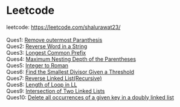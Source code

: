 # Leetcode
leetcode: https://leetcode.com/shalurawat23/ <br><br>
Ques1: <a href="https://leetcode.com/submissions/detail/1106864209">Remove outermost Paranthesis</a><br>
Ques2: <a href="https://leetcode.com/submissions/detail/1106902725/">Reverse Word in a String</a><br>
Ques3: <a href="https://leetcode.com/problems/longest-common-prefix/submissions/1106961506/"> Longest Common Prefix</a><br>
Ques4: <a href="https://leetcode.com/submissions/detail/1107597913/">Maximum Nesting Depth of the Parentheses
</a><br>
Ques5: <a href="https://leetcode.com/problems/integer-to-roman/submissions/1109512244/">Integer to Roman</a><br>
Ques6: <a href="https://leetcode.com/problems/find-the-smallest-divisor-given-a-threshold/submissions/1110632082/">Find the Smallest Divisor Given a Threshold
</a><br>
Ques7: <a href="https://leetcode.com/problems/reverse-linked-list/submissions/1111285406/">Reverse Linked List(Recursive)</a><br>
Ques8: <a href="">Length of Loop in LL</a><br>
Ques9: <a href="https://leetcode.com/problems/intersection-of-two-linked-lists/submissions/1112341344/">Intersection of Two Linked Lists</a><br>
Ques10: <a href=""> Delete all occurrences of a given key in a doubly linked list</a><br>




